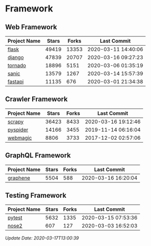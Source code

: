 # Framework

## Web Framework

| Project Name | Stars | Forks | Last Commit |
| ------------ | ----- | ----- | ----------- |
| [flask](https://github.com/pallets/flask) | 49419 | 13353 | 2020-03-11 14:40:06 |
| [django](https://github.com/django/django) | 47839 | 20707 | 2020-03-16 09:27:23 |
| [tornado](https://github.com/tornadoweb/tornado) | 18896 | 5151 | 2020-03-06 01:35:19 |
| [sanic](https://github.com/huge-success/sanic) | 13579 | 1267 | 2020-03-14 15:57:39 |
| [fastapi](https://github.com/tiangolo/fastapi) | 11135 | 676 | 2020-03-01 21:34:38 |

## Crawler Framework

| Project Name | Stars | Forks | Last Commit |
| ------------ | ----- | ----- | ----------- |
| [scrapy](https://github.com/scrapy/scrapy) | 36423 | 8433 | 2020-03-16 19:12:46 |
| [pyspider](https://github.com/binux/pyspider) | 14166 | 3455 | 2019-11-14 06:16:04 |
| [webmagic](https://github.com/code4craft/webmagic) | 8806 | 3733 | 2017-12-02 02:57:06 |

## GraphQL Framework

| Project Name | Stars | Forks | Last Commit |
| ------------ | ----- | ----- | ----------- |
| [graphene](https://github.com/graphql-python/graphene) | 5504 | 588 | 2020-03-16 16:20:04 |

## Testing Framework

| Project Name | Stars | Forks | Last Commit |
| ------------ | ----- | ----- | ----------- |
| [pytest](https://github.com/pytest-dev/pytest) | 5632 | 1335 | 2020-03-15 07:53:36 |
| [nose2](https://github.com/nose-devs/nose2) | 607 | 127 | 2020-03-03 16:52:03 |

*Update Date: 2020-03-17T13:00:39*